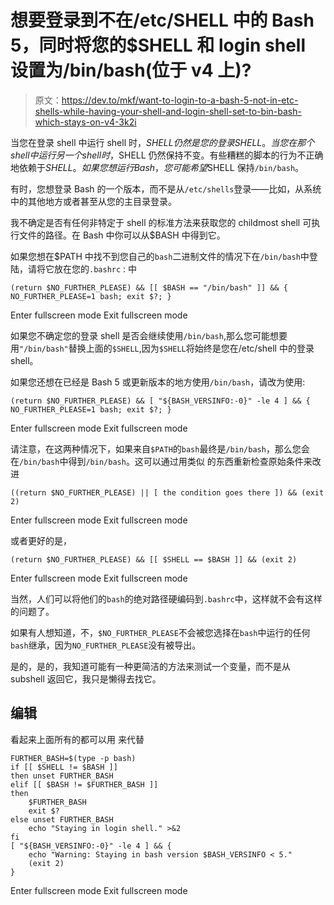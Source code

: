 # 想要登录到不在/etc/SHELL 中的 Bash 5，同时将您的$SHELL 和 login shell 设置为/bin/bash(位于 v4 上)?

> 原文：<https://dev.to/mkf/want-to-login-to-a-bash-5-not-in-etc-shells-while-having-your-shell-and-login-shell-set-to-bin-bash-which-stays-on-v4-3k2i>

当您在登录 shell 中运行 shell 时，$SHELL 仍然是您的登录 SHELL。当您在那个 shell 中运行另一个 shell 时，$SHELL 仍然保持不变。有些糟糕的脚本的行为不正确地依赖于$SHELL。如果您想运行 Bash，您可能希望$SHELL 保持`/bin/bash`。

有时，您想登录 Bash 的一个版本，而不是从`/etc/shells`登录——比如，从系统中的其他地方或者甚至从您的主目录登录。

我不确定是否有任何非特定于 shell 的标准方法来获取您的 childmost shell 可执行文件的路径。在 Bash 中你可以从$BASH 中得到它。

如果您想在$PATH 中找不到您自己的`bash`二进制文件的情况下在`/bin/bash`中登陆，请将它放在您的`.bashrc` :
中

```
(return $NO_FURTHER_PLEASE) && [[ $BASH == "/bin/bash" ]] && { NO_FURTHER_PLEASE=1 bash; exit $?; } 
```

Enter fullscreen mode Exit fullscreen mode

如果您不确定您的登录 shell 是否会继续使用`/bin/bash`,那么您可能想要用`"/bin/bash"`替换上面的`$SHELL`,因为`$SHELL`将始终是您在/etc/shell 中的登录 shell。

如果您还想在已经是 Bash 5 或更新版本的地方使用`/bin/bash`，请改为使用:

```
(return $NO_FURTHER_PLEASE) && [ "${BASH_VERSINFO:-0}" -le 4 ] && { NO_FURTHER_PLEASE=1 bash; exit $?; } 
```

Enter fullscreen mode Exit fullscreen mode

请注意，在这两种情况下，如果来自`$PATH`的`bash`最终是`/bin/bash`，那么您会在`/bin/bash`中得到`/bin/bash`。这可以通过用类似
的东西重新检查原始条件来改进

```
((return $NO_FURTHER_PLEASE) || [ the condition goes there ]) && (exit 2) 
```

Enter fullscreen mode Exit fullscreen mode

或者更好的是，

```
(return $NO_FURTHER_PLEASE) && [[ $SHELL == $BASH ]] && (exit 2) 
```

Enter fullscreen mode Exit fullscreen mode

当然，人们可以将他们的`bash`的绝对路径硬编码到`.bashrc`中，这样就不会有这样的问题了。

如果有人想知道，不，`$NO_FURTHER_PLEASE`不会被您选择在`bash`中运行的任何`bash`继承，因为`NO_FURTHER_PLEASE`没有被导出。

是的，是的，我知道可能有一种更简洁的方法来测试一个变量，而不是从 subshell 返回它，我只是懒得去找它。

## 编辑

看起来上面所有的都可以用
来代替

```
FURTHER_BASH=$(type -p bash)
if [[ $SHELL != $BASH ]]
then unset FURTHER_BASH
elif [[ $BASH != $FURTHER_BASH ]]
then 
    $FURTHER_BASH
    exit $?
else unset FURTHER_BASH
    echo "Staying in login shell." >&2
fi
[ "${BASH_VERSINFO:-0}" -le 4 ] && {
    echo "Warning: Staying in bash version $BASH_VERSINFO < 5."
    (exit 2)
} 
```

Enter fullscreen mode Exit fullscreen mode